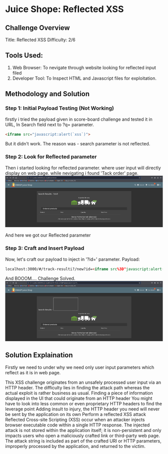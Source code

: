 # Juice Shope: Reflected XSS  

## Challenge Overview  
Title: Reflected XSS
Difficulty: 2/6

## Tools Used:  
1. Web Browser: To nevigate through website looking for reflected input filed  
2. Developer Tool: To Inspect HTML and Javascript files for exploitation.

## Methodology and Solution

### Step 1: Initial Payload Testing (Not Working)  
firstly i tried the payload given in score-board challenge and tested it in URL, In Search field next to ?q= parameter.  
```html
<iframe src="javascript:alert(`xss`)">
```
But it didn't work. The reason was - search parameter is not reflected.

### Step 2: Look for Reflected parameter
Then i started looking for reflected parameter. where user input will directly display on web page. while nevigating i found 'Tack order' page.
![My Images](../Images/ReflectedXSS.png)  

And here we got our Reflected parameter

### Step 3: Craft and Insert Payload  
Now, let's craft our payload to inject in '?id=' parameter.
Payload:
```html
localhost:3000/#/track-resulti?/new?id=<iframe src%3D"javascript:alert(`xss`)">
```
And BOOOM.... Challenge Solved.  
![My Images](../Images/ReflectedXSS1.png)
## Solution Explaination  
Firstly we need to under why we  need only user input parameters which reflect as it is in web page.  

This XSS challenge originates from an unsafely processed user input via an HTTP header. The difficulty lies in finding the attack path whereas the actual exploit is rather business as usual. Finding a piece of information displayed in the UI that could originate from an HTTP header
You might have to look into less common or even proprietary HTTP headers to find the leverage point Adding insult to injury, the HTTP header you need will never be sent by the application on its own Perform a reflected XSS attack Reflected Cross-site Scripting (XSS) occur when an attacker injects browser executable code within a single HTTP response. The injected attack is not stored within the application itself; it is non-persistent and only impacts users who open a maliciously crafted link or third-party web page. The attack string is included as part of the crafted URI or HTTP parameters, improperly processed by the application, and returned to the victim.

